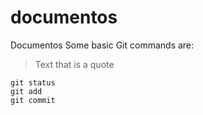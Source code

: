 # documentos
Documentos
Some basic Git commands are:
> Text that is a quote
```
git status
git add
git commit
```
